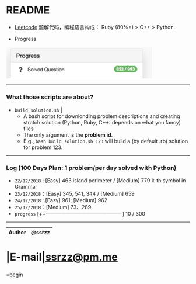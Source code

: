 
README
============================== 
* [Leetcode](www.leetcode.com) 题解代码，编程语言构成： Ruby (80%+) > C++ > Python. 

* Progress

<img src="media/lcprogress.png" width="400">





------

### What those scripts are about?

* `build_solution.sh` | 
  * A bash script for downlonding problem descriptions and creating stratch solution (Python, Ruby, C++: depends on what you fancy) files
  * The only argument is the **problem id**. 
  *  E.g.,   ```bash build_solution.sh 123```  will build a (by default .rb) solution for problem 123. 

*****
### Log (100 Days Plan: 1 problem/per day solved with Python)

- `22/12/2018` :  [Easy] 463 island perimeter / [Medium] 779 k-th symbol in Grammar 
- `23/12/2018`：[Easy] 345, 541, 344 / [Medium] 659 
- `24/12/2018` : [Easy] 961; [Medium]  962
- `25/12/2018`：[Medium] 73、289 
- `progress` [++———————————————]  10 / 300




----

|Author|@ssrzz|
|:---  |:---

# |E-mail|ssrzz@pm.me

### 



=begin
